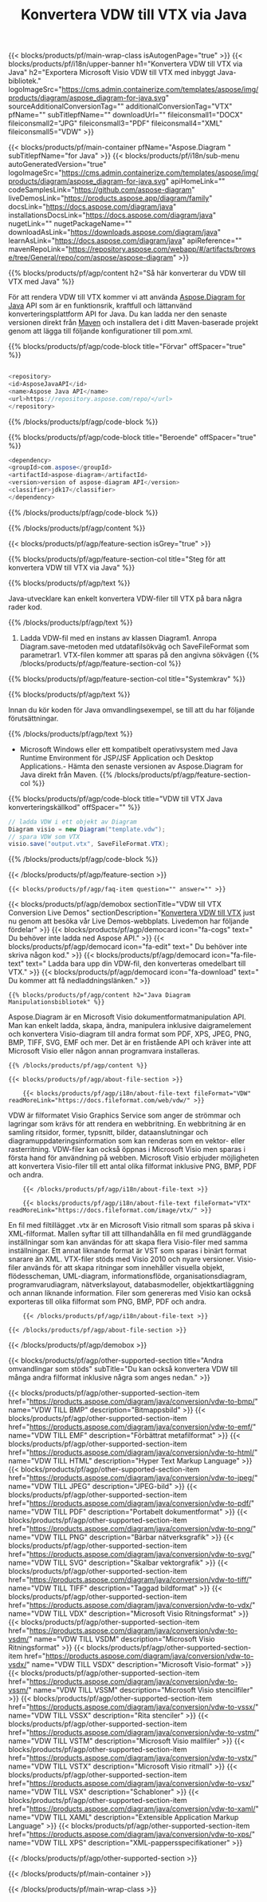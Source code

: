 ﻿---
title: Konvertera VDW till VTX via Java 
weight: 2560
url: /sv/java/conversion/vdw-to-vtx/ 
description: Exempel på Java-konverteringskod för VDW-format till VTX-fil. Använd den här exempelkoden för att konvertera VDW till VTX i valfri webb- eller datorbaserad applikation Java.
---
{{< blocks/products/pf/main-wrap-class isAutogenPage="true" >}}
{{< blocks/products/pf/i18n/upper-banner h1="Konvertera VDW till VTX via Java" h2="Exportera Microsoft Visio VDW till VTX med inbyggt Java-bibliotek." logoImageSrc="https://cms.admin.containerize.com/templates/aspose/img/products/diagram/aspose_diagram-for-java.svg" sourceAdditionalConversionTag="" additionalConversionTag="VTX" pfName="" subTitlepfName="" downloadUrl="" fileiconsmall1="DOCX" fileiconsmall2="JPG" fileiconsmall3="PDF" fileiconsmall4="XML" fileiconsmall5="VDW" >}}

{{< blocks/products/pf/main-container pfName="Aspose.Diagram " subTitlepfName="for Java" >}}
{{< blocks/products/pf/i18n/sub-menu autoGeneratedVersion="true" logoImageSrc="https://cms.admin.containerize.com/templates/aspose/img/products/diagram/aspose_diagram-for-java.svg" apiHomeLink="" codeSamplesLink="https://github.com/aspose-diagram" liveDemosLink="https://products.aspose.app/diagram/family" docsLink="https://docs.aspose.com/diagram/java" installationsDocsLink="https://docs.aspose.com/diagram/java" nugetLink="" nugetPackageName="" downloadAsLink="https://downloads.aspose.com/diagram/java" learnAsLink="https://docs.aspose.com/diagram/java" apiReference="" mavenRepoLink="https://repository.aspose.com/webapp/#/artifacts/browse/tree/General/repo/com/aspose/aspose-diagram" >}}

{{% blocks/products/pf/agp/content h2="Så här konverterar du VDW till VTX med Java" %}}

 För att rendera VDW till VTX kommer vi att använda
 [Aspose.Diagram for Java](https://products.aspose.com/diagram/java) 
 API som är en funktionsrik, kraftfull och lättanvänd konverteringsplattform API for Java. Du kan ladda ner den senaste versionen direkt från
 [Maven](https://repository.aspose.com/webapp/#/artifacts/browse/tree/General/repo/com/aspose/aspose-diagram) 
 och installera det i ditt Maven-baserade projekt genom att lägga till följande konfigurationer till pom.xml.

{{% blocks/products/pf/agp/code-block title="Förvar" offSpacer="true" %}}

```cs

<repository>
<id>AsposeJavaAPI</id>
<name>Aspose Java API</name>
<url>https://repository.aspose.com/repo/</url>
</repository>


```

{{% /blocks/products/pf/agp/code-block %}}

{{% blocks/products/pf/agp/code-block title="Beroende" offSpacer="true" %}}

```cs
<dependency>
<groupId>com.aspose</groupId>
<artifactId>aspose-diagram</artifactId>
<version>version of aspose-diagram API</version>
<classifier>jdk17</classifier>
</dependency>


```

{{% /blocks/products/pf/agp/code-block %}}

{{% /blocks/products/pf/agp/content %}}

{{< blocks/products/pf/agp/feature-section isGrey="true" >}}

{{% blocks/products/pf/agp/feature-section-col title="Steg för att konvertera VDW till VTX via Java" %}}

{{% blocks/products/pf/agp/text %}}

 Java-utvecklare kan enkelt konvertera VDW-filer till VTX på bara några rader kod.

{{% /blocks/products/pf/agp/text %}}

1. Ladda VDW-fil med en instans av klassen Diagram1. Anropa Diagram.save-metoden med utdatafilsökväg och SaveFileFormat som parametrar1. VTX-filen kommer att sparas på den angivna sökvägen
{{% /blocks/products/pf/agp/feature-section-col %}}

{{% blocks/products/pf/agp/feature-section-col title="Systemkrav" %}}

{{% blocks/products/pf/agp/text %}}

 Innan du kör koden för Java omvandlingsexempel, se till att du har följande förutsättningar.

{{% /blocks/products/pf/agp/text %}}

- Microsoft Windows eller ett kompatibelt operativsystem med Java Runtime Environment för JSP/JSF Application och Desktop Applications.- Hämta den senaste versionen av Aspose.Diagram for Java direkt från Maven.
{{% /blocks/products/pf/agp/feature-section-col %}}

{{% blocks/products/pf/agp/code-block title="VDW till VTX Java konverteringskällkod" offSpacer="" %}}

```cs
// ladda VDW i ett objekt av Diagram 
Diagram visio = new Diagram("template.vdw");
// spara VDW som VTX 
visio.save("output.vtx", SaveFileFormat.VTX);   


```

{{% /blocks/products/pf/agp/code-block %}}

{{< /blocks/products/pf/agp/feature-section >}}

    {{< blocks/products/pf/agp/faq-item question="" answer="" >}}
 

<!-- aboutfile Starts -->

{{< blocks/products/pf/agp/demobox sectionTitle="VDW till VTX Conversion Live Demos" sectionDescription="[Konvertera VDW till VTX](https://products.aspose.app/diagram/conversion/vdw-to-vtx) just nu genom att besöka vår Live Demos-webbplats. Livedemon har följande fördelar" >}}
        {{< blocks/products/pf/agp/democard icon="fa-cogs" text=" Du behöver inte ladda ned Aspose API." >}}
        {{< blocks/products/pf/agp/democard icon="fa-edit" text=" Du behöver inte skriva någon kod." >}}
        {{< blocks/products/pf/agp/democard icon="fa-file-text" text=" Ladda bara upp din VDW-fil, den konverteras omedelbart till VTX." >}}
        {{< blocks/products/pf/agp/democard icon="fa-download" text=" Du kommer att få nedladdningslänken." >}}

    {{% blocks/products/pf/agp/content h2="Java Diagram Manipulationsbibliotek" %}}

 Aspose.Diagram är en Microsoft Visio dokumentformatmanipulation API. Man kan enkelt ladda, skapa, ändra, manipulera inklusive daigramelement och konvertera Visio-diagram till andra format som PDF, XPS, JPEG, PNG, BMP, TIFF, SVG, EMF och mer. Det är en fristående API och kräver inte att Microsoft Visio eller någon annan programvara installeras.  



    {{% /blocks/products/pf/agp/content %}}

    {{< blocks/products/pf/agp/about-file-section >}}

        {{< blocks/products/pf/agp/i18n/about-file-text fileFormat="VDW" readMoreLink="https://docs.fileformat.com/web/vdw/" >}}

VDW är filformatet Visio Graphics Service som anger de strömmar och lagringar som krävs för att rendera en webbritning. En webbritning är en samling ritsidor, former, typsnitt, bilder, dataanslutningar och diagramuppdateringsinformation som kan renderas som en vektor- eller rasterritning. VDW-filer kan också öppnas i Microsoft Visio men sparas i första hand för användning på webben. Microsoft Visio erbjuder möjligheten att konvertera Visio-filer till ett antal olika filformat inklusive PNG, BMP, PDF och andra.


        {{< /blocks/products/pf/agp/i18n/about-file-text >}}

        {{< blocks/products/pf/agp/i18n/about-file-text fileFormat="VTX" readMoreLink="https://docs.fileformat.com/image/vtx/" >}}

En fil med filtillägget .vtx är en Microsoft Visio ritmall som sparas på skiva i XML-filformat. Mallen syftar till att tillhandahålla en fil med grundläggande inställningar som kan användas för att skapa flera Visio-filer med samma inställningar. Ett annat liknande format är VST som sparas i binärt format snarare än XML. VTX-filer stöds med Visio 2010 och nyare versioner. Visio-filer används för att skapa ritningar som innehåller visuella objekt, flödesscheman, UML-diagram, informationsflöde, organisationsdiagram, programvarudiagram, nätverkslayout, databasmodeller, objektkartläggning och annan liknande information. Filer som genereras med Visio kan också exporteras till olika filformat som PNG, BMP, PDF och andra.


        {{< /blocks/products/pf/agp/i18n/about-file-text >}}

    {{< /blocks/products/pf/agp/about-file-section >}}

{{< /blocks/products/pf/agp/demobox >}}

<!-- aboutfile Ends -->

{{< blocks/products/pf/agp/other-supported-section title="Andra omvandlingar som stöds" subTitle="Du kan också konvertera VDW till många andra filformat inklusive några som anges nedan." >}}

{{< blocks/products/pf/agp/other-supported-section-item href="https://products.aspose.com/diagram/java/conversion/vdw-to-bmp/" name="VDW TILL BMP" description="Bitmappsbild" >}}
{{< blocks/products/pf/agp/other-supported-section-item href="https://products.aspose.com/diagram/java/conversion/vdw-to-emf/" name="VDW TILL EMF" description="Förbättrat metafilformat" >}}
{{< blocks/products/pf/agp/other-supported-section-item href="https://products.aspose.com/diagram/java/conversion/vdw-to-html/" name="VDW TILL HTML" description="Hyper Text Markup Language" >}}
{{< blocks/products/pf/agp/other-supported-section-item href="https://products.aspose.com/diagram/java/conversion/vdw-to-jpeg/" name="VDW TILL JPEG" description="JPEG-bild" >}}
{{< blocks/products/pf/agp/other-supported-section-item href="https://products.aspose.com/diagram/java/conversion/vdw-to-pdf/" name="VDW TILL PDF" description="Portabelt dokumentformat" >}}
{{< blocks/products/pf/agp/other-supported-section-item href="https://products.aspose.com/diagram/java/conversion/vdw-to-png/" name="VDW TILL PNG" description="Bärbar nätverksgrafik" >}}
{{< blocks/products/pf/agp/other-supported-section-item href="https://products.aspose.com/diagram/java/conversion/vdw-to-svg/" name="VDW TILL SVG" description="Skalbar vektorgrafik" >}}
{{< blocks/products/pf/agp/other-supported-section-item href="https://products.aspose.com/diagram/java/conversion/vdw-to-tiff/" name="VDW TILL TIFF" description="Taggad bildformat" >}}
{{< blocks/products/pf/agp/other-supported-section-item href="https://products.aspose.com/diagram/java/conversion/vdw-to-vdx/" name="VDW TILL VDX" description="Microsoft Visio Ritningsformat" >}}
{{< blocks/products/pf/agp/other-supported-section-item href="https://products.aspose.com/diagram/java/conversion/vdw-to-vsdm/" name="VDW TILL VSDM" description="Microsoft Visio Ritningsformat" >}}
{{< blocks/products/pf/agp/other-supported-section-item href="https://products.aspose.com/diagram/java/conversion/vdw-to-vsdx/" name="VDW TILL VSDX" description="Microsoft Visio-format" >}}
{{< blocks/products/pf/agp/other-supported-section-item href="https://products.aspose.com/diagram/java/conversion/vdw-to-vssm/" name="VDW TILL VSSM" description="Microsoft Visio stencilfiler" >}}
{{< blocks/products/pf/agp/other-supported-section-item href="https://products.aspose.com/diagram/java/conversion/vdw-to-vssx/" name="VDW TILL VSSX" description="Rita stenciler" >}}
{{< blocks/products/pf/agp/other-supported-section-item href="https://products.aspose.com/diagram/java/conversion/vdw-to-vstm/" name="VDW TILL VSTM" description="Microsoft Visio mallfiler" >}}
{{< blocks/products/pf/agp/other-supported-section-item href="https://products.aspose.com/diagram/java/conversion/vdw-to-vstx/" name="VDW TILL VSTX" description="Microsoft Visio ritmall" >}}
{{< blocks/products/pf/agp/other-supported-section-item href="https://products.aspose.com/diagram/java/conversion/vdw-to-vsx/" name="VDW TILL VSX" description="Schabloner" >}}
{{< blocks/products/pf/agp/other-supported-section-item href="https://products.aspose.com/diagram/java/conversion/vdw-to-xaml/" name="VDW TILL XAML" description="Extensible Application Markup Language" >}}
{{< blocks/products/pf/agp/other-supported-section-item href="https://products.aspose.com/diagram/java/conversion/vdw-to-xps/" name="VDW TILL XPS" description="XML-pappersspecifikationer" >}}

{{< /blocks/products/pf/agp/other-supported-section >}}

{{< /blocks/products/pf/main-container >}}
    
{{< /blocks/products/pf/main-wrap-class >}}
